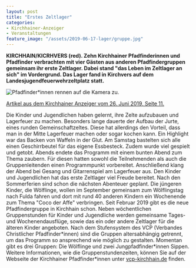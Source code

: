 ```yaml
---
layout: post
title: "Erstes Zeltlager"
categories:
- Kirchhainer-Anzeiger
- Veranstaltungen
feature_image: "/assets/2019-06-17-lager/gruppe.jpg"
---
```


**KIRCHHAIN/KICRHVERS (red). Zehn Kirchhainer Pfadfinderinnen und Pfadfinder verbrachten mit vier Gästen aus anderen Pfadfindergruppen gemeinsam ihr erste Zeltlager. Dabei stand "das Leben im Zeltlager an sich" im Vordergrund. Das Lager fand in Kirchvers auf dem Landesjugendfeuerwehrzeltplatz statt.**

![Pfadfinder*innen rennen auf die Kamera zu.](/assets/2019-06-17-lager/gruppe2.jpg)

[Artikel aus dem Kirchhainer Anzeiger vom 26. Juni 2019, Seite 11.](/assets/references/2019-06-26-kirchhainer-anzeiger.pdf)

Die Kinder und Jugendlichen haben gelernt, ihre Zelte aufzubauen und Lagerfeuer zu machen. Besonders lange dauerte der Aufbau der Jurte, eines runden Gemeinschaftzeltes. Diese hat allerdings den Vorteil, dass man in der Mitte Lagerfeuer machen oder sogar kochen kann. Ein Highlight war das Backen von Waffeln in der Glut. Am Samstag bastelten sich alle einen Geschirrbeutel für das eigene Essbesteck. Zudem wurde viel gespielt und getobt. Abends endete das Programm mit einem bunten Abend zum Thema zaubern. Für diesen hatten sowohl die Teilnehmenden als auch die Gruppenleitenden einen Programmpunkt vorbereitet. Anschließend klang der Abend bei Gesang und Gitarrenspiel am Lagerfeuer aus.
Den Kinder und Jugendlichen hat das erste Zeltlager viel Freude bereitet. Nach den Sommerferien sind schon die nächsten Abenteuer geplant. Die jüngeren Kinder, die Wölflinge, wollen im September gemeinsam zum Wölflingstag nach Fulda fahren und dort mit rund 40 anderen Kindern ein Wochenende zum Thema "Coco der Affe" verbringen.
Seit Februar 2019 gibt es die neue Pfadfindergruppe in Kirchhain schon. Neben wöchentlichen Gruppenstunden für Kinder und Jugendliche werden gemeinsame Tages- und Wochenendausflüge, sowie das ein oder andere Zeltlager für die älteren Kinder angeboten. Nach dem Stufensystem des VCP (Verbandes Christlicher Pfadfinder\*innen) sind die Gruppen altersabhängig getrennt, um das Programm so ansprechend wie möglich zu gestalten. Momentan gibt es drei Gruppen: Die Wölflinge und zwei Jungpfadfinder\*innen Sippen. Weitere Informationen, wie die Gruppenstundenzeiten, können Sie auf der Webseite der Kirchhainer Pfadfinder*innen unter [vcp-kirchhain.de](https://vcp-kirchhain.de) finden.
